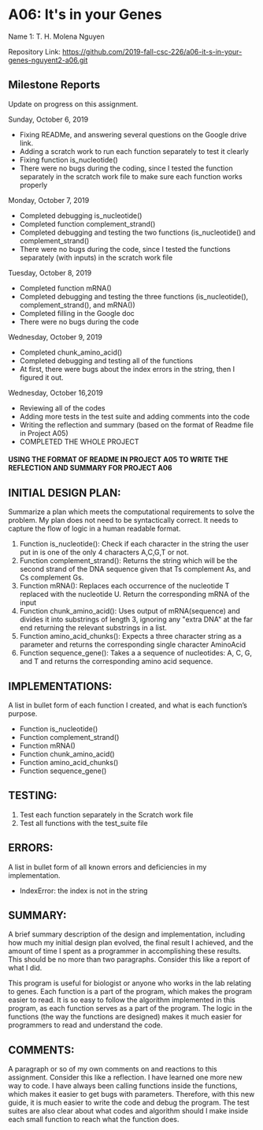 # A06: It's in your Genes

Name 1: T. H. Molena Nguyen

Repository Link: https://github.com/2019-fall-csc-226/a06-it-s-in-your-genes-nguyent2-a06.git

## Milestone Reports

Update on progress on this assignment.

Sunday, October 6, 2019
* Fixing READMe, and answering several questions on the Google drive link.
* Adding a scratch work to run each function separately to test it clearly
* Fixing function is_nucleotide()
* There were no bugs during the coding, since I tested the function separately in the scratch work file to make sure each function works properly

Monday, October 7, 2019
* Completed debugging is_nucleotide()
* Completed function complement_strand()
* Completed debugging and testing the two functions (is_nucleotide() and complement_strand()
* There were no bugs during the code, since I tested the functions separately (with inputs) in the scratch work file

Tuesday, October 8, 2019
* Completed function mRNA()
* Completed debugging and testing the three functions (is_nucleotide(), complement_strand(), and mRNA())
* Completed filling in the Google doc
* There were no bugs during the code

Wednesday, October 9, 2019
* Completed chunk_amino_acid()
* Completed debugging and testing all of the functions
* At first, there were bugs about the index errors in the string, then I figured it out.

Wednesday, October 16,2019
* Reviewing all of the codes
* Adding more tests in the test suite and adding comments into the code
* Writing the reflection and summary (based on the format of Readme file in Project A05)
* COMPLETED THE WHOLE PROJECT

#### USING THE FORMAT OF README IN PROJECT A05 TO WRITE THE REFLECTION AND SUMMARY FOR PROJECT A06

## INITIAL DESIGN PLAN:

Summarize a plan which meets the computational requirements to solve the problem. My plan does not need to be syntactically correct. It needs to capture the flow of logic in a human readable format.
1. Function is_nucleotide(): Check if each character in the string the user put in is one of the only 4 characters A,C,G,T or not.
2. Function complement_strand():  Returns the string which will be the second strand of the DNA sequence
    given that Ts complement As, and Cs complement Gs.
3. Function mRNA(): Replaces each occurrence of the nucleotide T replaced with the nucleotide U. Return the corresponding mRNA of the input
4. Function chunk_amino_acid(): Uses output of mRNA(sequence) and divides it into substrings of length 3, ignoring any "extra DNA" at the far end returning the relevant substrings in a list.
5. Function amino_acid_chunks():  Expects a three character string as a parameter and returns the corresponding single character AminoAcid
6. Function sequence_gene(): Takes a a sequence of nucleotides: A, C, G, and T and returns the corresponding amino acid sequence.  

## IMPLEMENTATIONS:

A list in bullet form of each function I created, and what is each function’s purpose.
* Function is_nucleotide()
* Function complement_strand()
* Function mRNA()
* Function chunk_amino_acid()
* Function amino_acid_chunks()
* Function sequence_gene()
 
## TESTING:

1. Test each function separately in the Scratch work file 
2. Test all functions with the test_suite file

## ERRORS:

A list in bullet form of all known errors and deficiencies in my implementation.
* IndexError: the index is not in the string  

## SUMMARY:

A brief summary description of the design and implementation, including how much my initial design plan evolved, the final result I achieved, and the amount of time I spent as a programmer in accomplishing these results. This should be no more than two paragraphs. Consider this like a report of what I did.

This program is useful for biologist or anyone who works in the lab relating to genes. Each function is a part of the program, which makes the program easier to read.
It is so easy to follow the algorithm implemented in this program, as each function serves as a part of the program.
The logic in the functions (the way the functions are designed) makes it much easier for programmers to read and understand the code.

## COMMENTS:

A paragraph or so of my own comments on and reactions to this assignment. Consider this like a reflection.
I have learned one more new way to code. I have always been calling functions inside the functions, which makes it easier to get bugs with parameters. Therefore, with this new guide,
it is much easier to write the code and debug the program. The test suites are also clear about what codes and algorithm should I make inside each small function to reach what the function does. 
